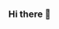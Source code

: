 ### Hi there 👋

<!--
**KyoshiWarriorr/KyoshiWarriorr** is a ✨ _special_ ✨ repository because its `README.md` (this file) appears on your GitHub profile.

- 🌱 I’m currently learning Data Analytics with Microsoft 
- 💬 Ask me about ...
- 📫 How to reach me: ...
- 😄 Pronouns: He/Him
- ⚡ Fun fact: Im a Psychologyst trying to create new paths for myself
-->

